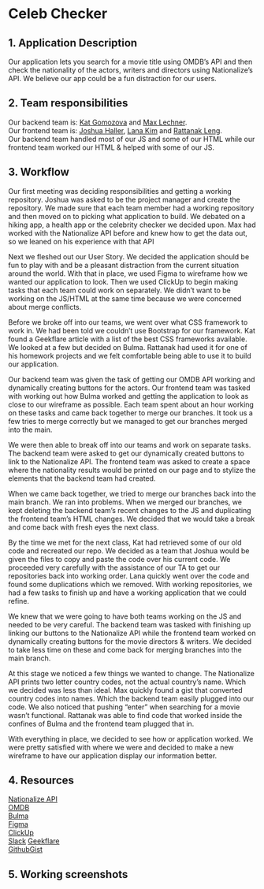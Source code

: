 # Celeb Checker

## 1. Application Description

Our application lets you search for a movie title using OMDB’s API and then check the nationality of the actors, writers and directors using Nationalize’s API. We believe our app could be a fun distraction for our users.

## 2. Team responsibilities

Our backend team is: [Kat Gomozova](https://github.com/kgo87) and [Max Lechner](https://github.com/maxlechner). <br>
Our frontend team is: [Joshua Haller](https://github.com/JJHPhoto), [Lana Kim](https://github.com/lk9988) and [Rattanak Leng](https://github.com/rattanakleng). <br>
Our backend team handled most of our JS and some of our HTML while our frontend team worked our HTML & helped with some of our JS.

## 3. Workflow

Our first meeting was deciding responsibilities and getting a working repository. Joshua was asked to be the project manager and create the repository. We made sure that each team member had a working repository and then moved on to picking what application to build. We debated on a hiking app, a health app or the celebrity checker we decided upon. Max had worked with the Nationalize API before and knew how to get the data out, so we leaned on his experience with that API

Next we fleshed out our User Story. We decided the application should be fun to play with and be a pleasant distraction from the current situation around the world. With that in place, we used Figma to wireframe how we wanted our application to look. Then we used ClickUp to begin making tasks that each team could work on separately. We didn’t want to be working on the JS/HTML at the same time because we were concerned about merge conflicts.

Before we broke off into our teams, we went over what CSS framework to work in. We had been told we couldn’t use Bootstrap for our framework. Kat found a Geekflare article with a list of the best CSS frameworks available. We looked at a few but decided on Bulma. Rattanak had used it for one of his homework projects and we felt comfortable being able to use it to build our application.

Our backend team was given the task of getting our OMDB API working and dynamically creating buttons for the actors. Our frontend team was tasked with working out how Bulma worked and getting the application to look as close to our wireframe as possible. Each team spent about an hour working on these tasks and came back together to merge our branches. It took us a few tries to merge correctly but we managed to get our branches merged into the main.

We were then able to break off into our teams and work on separate tasks. The backend team were asked to get our dynamically created buttons to link to the Nationalize API. The frontend team was asked to create a space where the nationality results would be printed on our page and to stylize the elements that the backend team had created.

When we came back together, we tried to merge our branches back into the main branch. We ran into problems. When we merged our branches, we kept deleting the backend team’s recent changes to the JS and duplicating the frontend team’s HTML changes. We decided that we would take a break and come back with fresh eyes the next class.

By the time we met for the next class, Kat had retrieved some of our old code and recreated our repo. We decided as a team that Joshua would be given the files to copy and paste the code over his current code. We proceeded very carefully with the assistance of our TA to get our repositories back into working order. Lana quickly went over the code and found some duplications which we removed. With working repositories, we had a few tasks to finish up and have a working application that we could refine.

We knew that we were going to have both teams working on the JS and needed to be very careful. The backend team was tasked with finishing up linking our buttons to the Nationalize API while the frontend team worked on dynamically creating buttons for the movie directors & writers. We decided to take less time on these and come back for merging branches into the main branch.

At this stage we noticed a few things we wanted to change. The Nationalize API prints two letter country codes, not the actual country’s name. Which we decided was less than ideal. Max quickly found a gist that converted country codes into names. Which the backend team easily plugged into our code. We also noticed that pushing “enter” when searching for a movie wasn’t functional. Rattanak was able to find code that worked inside the confines of Bulma and the frontend team plugged that in.

With everything in place, we decided to see how or application worked. We were pretty satisfied with where we were and decided to make a new wireframe to have our application display our information better.

## 4. Resources

[Nationalize API](https://nationalize.io/) <br>
[OMDB](http://www.omdbapi.com/) <br>
[Bulma](https://bulma.io/) <br>
[Figma](https://www.figma.com/) <br>
[ClickUp](https://clickup.com/) <br>
[Slack](https://slack.com/)
[Geekflare](https://geekflare.com/best-css-frameworks/) <br>
[GithubGist](https://gist.github.com/maephisto/9228207) <br>

## 5. Working screenshots
